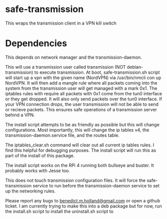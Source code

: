 # safe-transmission
This wraps the transmission client in a VPN kill switch

# Dependencies
This depends on network manager and the transmission-daemon.

This will use a transmission user called transmission (NOT debian-transmission) to execute
transmission. At boot, safe-transmission.sh script will start up a
vpn with the given name (NordVPN) via /usr/bin/nmcli con up NordVPN. It will then add a mangle
rule where all packets coming into the system from the transmission user will get managed with
a mark 0x1. The iptables rules with require all packets with 0x1 come from the tun0 interface
or they get dropped. It will also only send packets over the tun0 interface. If your VPN
connection drops, the user transmission will not be able to send or recieve packets. This ensures
safe operations of a transmission server behind a VPN.

The install script attempts to be as friendly as possible but this will change configurations.
Most importantly, this will change the ip tables v4, the transmission-daemon.service file, and
the routes table.

The iptables_clear.sh command will clear out all current ip tables rules. I find this helpful for debugging
purposes. The install script will run this as part of the install of this package.

The install script works on the RPi 4 running both bullseye and buster. It probably works with Jesse too.

This does not touch transmission configuration files. It will force the safe-transmission service to run
before the transmission-daemon service to set up the networking rules.

Please report any bugs to benedict.m.holland@gmail.com or open a github ticket. I am currently trying to
make this into a deb package but for now, run the install.sh script to install the uninstall.sh script to
